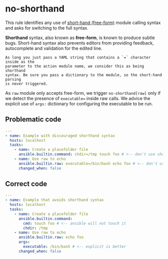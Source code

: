 # no-shorthand

This rule identifies any use of [short-hand (free-form)](https://docs.ansible.com/ansible/2.7/user_guide/playbooks_intro.html#action-shorthand)
module calling syntax and asks for switching to the full syntax.

**Shorthand** syntax, also known as **free-form**, is known to produce
subtle bugs. Short-hand syntax also prevents editors from providing feedback,
autocomplete and validation for the edited line.

```{note}
As long you just pass a YAML string that contains a `=` character inside as the
parameter to the action module name, we consider this as being shorthand
syntax. Be sure you pass a dictionary to the module, so the short-hand parsing
is never triggered.
```

As `raw` module only accepts free-form, we trigger `no-shorthand[raw]` only if
we detect the presence of `executable=` inside raw calls. We advice the
explicit use of `args:` dictionary for configuring the executable to be run.

## Problematic code

```yaml
---
- name: Example with discouraged shorthand syntax
  hosts: localhost
  tasks:
    - name: Create a placefolder file
      ansible.builtin.command: chdir=/tmp touch foo # <-- don't use shorthand
    - name: Use raw to echo
      ansible.builtin.raw: executable=/bin/bash echo foo # <-- don't use executable=
      changed_when: false
```

## Correct code

```yaml
---
- name: Example that avoids shorthand syntax
  hosts: localhost
  tasks:
    - name: Create a placefolder file
      ansible.builtin.command:
        cmd: touch foo # <-- ansible will not touch it
        chdir: /tmp
    - name: Use raw to echo
      ansible.builtin.raw: echo foo
      args:
        executable: /bin/bash # <-- explicit is better
      changed_when: false
```
